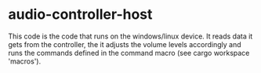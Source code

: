 # audio-controller-host

This code is the code that runs on the windows/linux device. It reads data it gets from the controller, the it adjusts the volume levels accordingly and runs the commands defined in the command macro (see cargo workspace 'macros').
